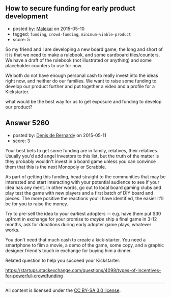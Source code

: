 ## How to secure funding for early product development

- posted by: [Malekai](https://stackexchange.com/users/5820495/malekai) on 2015-05-10
- tagged: `funding`, `crowd-funding`, `minimum-viable-product`
- score: 5

So my friend and I are developing a new board game, the long and short of it is that we need to make a rulebook, and some cardboard tiles/counters. We have a draft of the rulebook (not illustrated or anything) and some placeholder counters to use for now.

We both do not have enough personal cash to really invest into the ideas right now, and neither do our families. We want to raise some funding to develop our product further and put together a video and a profile for a Kickstarter.

what would be the best way for us to get exposure and funding to develop our product?


## Answer 5260

- posted by: [Denis de Bernardy](https://stackexchange.com/users/182468/denis-de-bernardy) on 2015-05-11
- score: 3

Your best bets to get some funding are in family, relatives, their relatives. Usually you'd add angel investors to this list, but the truth of the matter is they probably wouldn't invest in a board game unless you can convince them that this is the next Monopoly or Scrabble.

As part of getting this funding, head straight to the communities that may be interested and start interacting with your potential audience to see if your idea has any merit. In other words, go out to local board gaming clubs and play test the game with new players and a first batch of DIY board and pieces. The more positive the reactions you'll have identified, the easier it'll be for you to raise the money.

Try to pre-sell the idea to your earliest adopters -- e.g. have them put $30 upfront in exchange for your promise to *maybe* ship a final game in 3-12 months, ask for donations during early adopter game plays, whatever works.

You don't need that much cash to create a kick-starter. You need a smartphone to film a movie, a demo of the game, some copy, and a graphic designer friend's touch in exchange for buying him a dinner.

Related question to help you succeed your Kickstarter:

https://startups.stackexchange.com/questions/4098/types-of-incentives-for-powerful-crowdfunding



---

All content is licensed under the [CC BY-SA 3.0 license](https://creativecommons.org/licenses/by-sa/3.0/).
